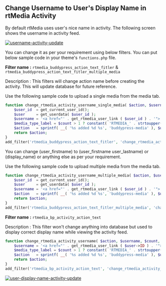 ## Change Username to User's Display Name in rtMedia Activity


By default rtMedia uses user's nice name in activity. The following screen shows the username in activity feed.


[![username-activity-update](https://cloud.githubusercontent.com/assets/7771963/11710049/6cc40132-9f42-11e5-9e99-c277242618f2.png)](https://cloud.githubusercontent.com/assets/7771963/11710049/6cc40132-9f42-11e5-9e99-c277242618f2.png)

You can change it as per your requirement using below filters. You can put below sample code in your theme's `functions.php` file.

**Filter name :** `rtmedia_buddypress_action_text_fitler` & `rtmedia_buddypress_action_text_fitler_multiple_media`

Description : This filters will change action name before creating the activity. This will update database for future reference.

Use the following sample code to upload a single media from the media tab.

```php
function change_rtmedia_activity_username_single_media( $action, $username, $count, $user_nicename, $media_type ) {
    $user_id  = get_current_user_id();
    $user     = get_userdata( $user_id );
    $username = '<a href="' . get_rtmedia_user_link ( $user_id ) . '">' . $user->display_name . '</a>';
    $media_type_label = $count > 1 ? constant( 'RTMEDIA_' . strtoupper( $media_type ) .  '_PLURAL_LABEL' ) : constant( 'RTMEDIA_' . strtoupper( $media_type ) .  '_LABEL' );
    $action   = sprintf( __( '%s added %d %s', 'buddypress-media' ), $username, $count, $media_type_label );
    return $action;
}
add_filter('rtmedia_buddypress_action_text_fitler', 'change_rtmedia_activity_username_single_media', 10, 5);
```

You can change (user_firstname) to (user_firstname user_lastname) or (display_name) or anything else as per your requirement.

Use the following sample code to upload multiple media from the media tab.

```php
function change_rtmedia_activity_username_multiple_media( $action, $username, $count, $user_nicename ) {
    $user_id  = get_current_user_id();
    $user     = get_userdata( $user_id );
    $username = '<a href="' . get_rtmedia_user_link ( $user_id ) . '">' . $user->display_name . '</a>';
    $action   = sprintf( __( '%s added %d %s', 'buddypress-media' ), $username, $count, RTMEDIA_MEDIA_SLUG );
    return $action;
}
add_filter('rtmedia_buddypress_action_text_fitler_multiple_media', 'change_rtmedia_activity_username_multiple_media', 10, 4);
```
**Filter name :** `rtmedia_bp_activity_action_text`

Description : This filter won't change anything into database but used to display correct display name while viewing the activity feed.

```php
function change_rtmedia_activity_username( $action, $username, $count, $user, $media_type, $activity_id ) {
    $username = '<a href="' . get_rtmedia_user_link ( $user->ID ) . '">' . $user->display_name . '</a>';
    $media_type_label = $count > 1 ? constant( 'RTMEDIA_' . strtoupper( $media_type ) .  '_PLURAL_LABEL' ) : constant( 'RTMEDIA_' . strtoupper( $media_type ) .  '_LABEL' );
    $action   = sprintf( __( '%s added %d %s', 'buddypress-media' ), $username, $count, $media_type_label );
    return $action;
}
add_filter('rtmedia_bp_activity_action_text', 'change_rtmedia_activity_username', 10, 6);
```

[![user-display-name-activity-update](https://cloud.githubusercontent.com/assets/7771963/11710058/7e2806f8-9f42-11e5-8117-2caa95fc3d73.png)](https://cloud.githubusercontent.com/assets/7771963/11710058/7e2806f8-9f42-11e5-8117-2caa95fc3d73.png)
